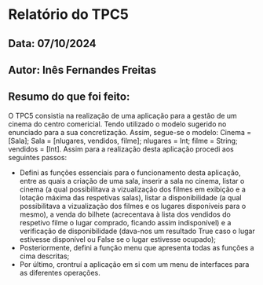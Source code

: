 # Relatório do TPC5
## Data: 07/10/2024
## Autor: Inês Fernandes Freitas

## Resumo do que foi feito:
O TPC5 consistia na realização de uma aplicação para a gestão de um cinema do centro comericial. Tendo utilizado o modelo sugerido no enunciado para a sua concretização. Assim, segue-se o modelo:
Cinema = [Sala];
Sala = [nlugares, vendidos, filme];
nlugares = Int;
filme = String;
vendidos = [Int]. 
Assim para a realização desta aplicação procedi aos seguintes passos:
* Defini as funções essenciais para o funcionamento desta aplicação, entre as quais a criação de uma sala, inserir a sala no cinema, listar o cinema (a qual possibilitava a vizualização dos filmes em exibição e a lotação máxima das respetivas salas), listar a disponibilidade (a qual possibilitava a vizualização dos filmes e os lugares disponíveis para o mesmo), a venda do bilhete (acrecentava à lista dos vendidos do respetivo filme o lugar comprado, ficando assim indisponível) e a verificação de disponibilidade (dava-nos um resultado True caso o lugar estivesse disponível ou False se o lugar estivesse ocupado);
* Posteriormente, defini a função menu que apresenta todas as funções a cima descritas;
* Por último, crontruí a aplicação em si com um menu de interfaces para as diferentes operações. 

